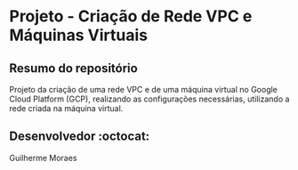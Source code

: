 # Projeto - Criação de Rede VPC e Máquinas Virtuais


## Resumo do repositório

Projeto da criação de uma rede VPC e de uma máquina virtual no Google Cloud Platform (GCP), realizando as configurações necessárias, utilizando a rede criada na máquina virtual.


## Desenvolvedor :octocat:
Guilherme Moraes